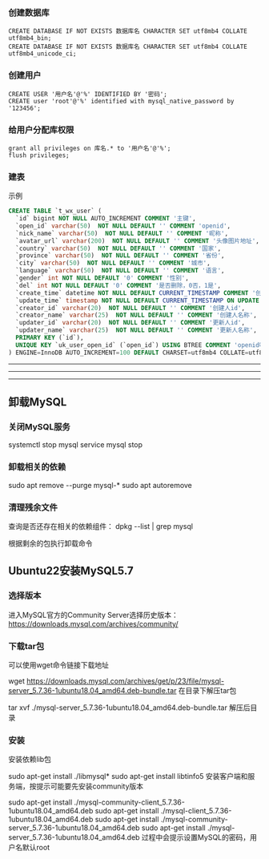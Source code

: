 





### 创建数据库

```
CREATE DATABASE IF NOT EXISTS 数据库名 CHARACTER SET utf8mb4 COLLATE utf8mb4_bin;
CREATE DATABASE IF NOT EXISTS 数据库名 CHARACTER SET utf8mb4 COLLATE utf8mb4_unicode_ci;
```

### 创建用户

```
CREATE USER '用户名'@'%' IDENTIFIED BY '密码';
CREATE user 'root'@'%' identified with mysql_native_password by '123456';
```

### 给用户分配库权限
```
grant all privileges on 库名.* to '用户名'@'%';
flush privileges;
```


### 建表
示例
```SQL
CREATE TABLE `t_wx_user` (
  `id` bigint NOT NULL AUTO_INCREMENT COMMENT '主键',
  `open_id` varchar(50)  NOT NULL DEFAULT '' COMMENT 'openid',
  `nick_name` varchar(50)  NOT NULL DEFAULT '' COMMENT '昵称',
  `avatar_url` varchar(200)  NOT NULL DEFAULT '' COMMENT '头像图片地址',
  `country` varchar(50)  NOT NULL DEFAULT '' COMMENT '国家',
  `province` varchar(50)  NOT NULL DEFAULT '' COMMENT '省份',
  `city` varchar(50)  NOT NULL DEFAULT '' COMMENT '城市',
  `language` varchar(50)  NOT NULL DEFAULT '' COMMENT '语言',
  `gender` int NOT NULL DEFAULT '0' COMMENT '性别',
  `del` int NOT NULL DEFAULT '0' COMMENT '是否删除，0否，1是',
  `create_time` datetime NOT NULL DEFAULT CURRENT_TIMESTAMP COMMENT '创建时间',
  `update_time` timestamp NOT NULL DEFAULT CURRENT_TIMESTAMP ON UPDATE CURRENT_TIMESTAMP COMMENT '更新时间',
  `creator_id` varchar(20)  NOT NULL DEFAULT '' COMMENT '创建人id',
  `creator_name` varchar(25)  NOT NULL DEFAULT '' COMMENT '创建人名称',
  `updater_id` varchar(20)  NOT NULL DEFAULT '' COMMENT '更新人id',
  `updater_name` varchar(25)  NOT NULL DEFAULT '' COMMENT '更新人名称',
  PRIMARY KEY (`id`),
  UNIQUE KEY `uk_user_open_id` (`open_id`) USING BTREE COMMENT 'openid唯一键'
) ENGINE=InnoDB AUTO_INCREMENT=100 DEFAULT CHARSET=utf8mb4 COLLATE=utf8mb4_unicode_ci COMMENT='小程序用户信息表';

```






---
---
---

## 卸载MySQL

### 关闭MySQL服务
systemctl stop mysql
service mysql stop

### 卸载相关的依赖
sudo apt remove --purge mysql-*
sudo apt autoremove

### 清理残余文件
查询是否还存在相关的依赖组件：
dpkg --list | grep mysql

根据剩余的包执行卸载命令


## Ubuntu22安装MySQL5.7

### 选择版本
进入MySQL官方的Community Server选择历史版本：https://downloads.mysql.com/archives/community/


### 下载tar包
可以使用wget命令链接下载地址

wget https://downloads.mysql.com/archives/get/p/23/file/mysql-server_5.7.36-1ubuntu18.04_amd64.deb-bundle.tar
在目录下解压tar包

tar xvf ./mysql-server_5.7.36-1ubuntu18.04_amd64.deb-bundle.tar
解压后目录



### 安装
安装依赖lib包

sudo apt-get install ./libmysql*
sudo apt-get install libtinfo5
安装客户端和服务端，按提示可能要先安装community版本

sudo apt-get install ./mysql-community-client_5.7.36-1ubuntu18.04_amd64.deb
sudo apt-get install ./mysql-client_5.7.36-1ubuntu18.04_amd64.deb
sudo apt-get install ./mysql-community-server_5.7.36-1ubuntu18.04_amd64.deb
sudo apt-get install ./mysql-server_5.7.36-1ubuntu18.04_amd64.deb 
过程中会提示设置MySQL的密码，用户名默认root





